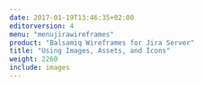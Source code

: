 ```yaml
---
date: 2017-01-19T13:46:35+02:00
editorversion: 4
menu: "menujirawireframes"
product: "Balsamiq Wireframes for Jira Server"
title: "Using Images, Assets, and Icons"
weight: 2260
include: images
---
```

